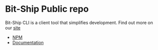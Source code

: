 # Bit-Ship Public repo
Bit-Ship CLI is a client tool that simplifies development. 
Find out more on our [site](https://www.bit-ship.dev/)

- [NPM](https://www.npmjs.com/package/bit-ship)
- [Documentation](https://www.bit-ship.dev/docs/cli)


